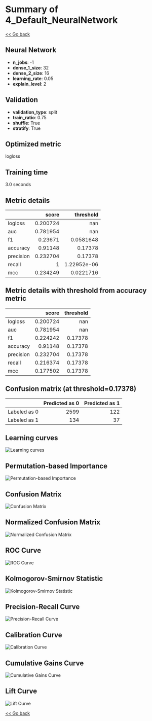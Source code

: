 # Summary of 4_Default_NeuralNetwork

[<< Go back](../README.md)


## Neural Network
- **n_jobs**: -1
- **dense_1_size**: 32
- **dense_2_size**: 16
- **learning_rate**: 0.05
- **explain_level**: 2

## Validation
 - **validation_type**: split
 - **train_ratio**: 0.75
 - **shuffle**: True
 - **stratify**: True

## Optimized metric
logloss

## Training time

3.0 seconds

## Metric details
|           |    score |     threshold |
|:----------|---------:|--------------:|
| logloss   | 0.200724 | nan           |
| auc       | 0.781954 | nan           |
| f1        | 0.23671  |   0.0581648   |
| accuracy  | 0.91148  |   0.17378     |
| precision | 0.232704 |   0.17378     |
| recall    | 1        |   1.22952e-06 |
| mcc       | 0.234249 |   0.0221716   |


## Metric details with threshold from accuracy metric
|           |    score |   threshold |
|:----------|---------:|------------:|
| logloss   | 0.200724 |   nan       |
| auc       | 0.781954 |   nan       |
| f1        | 0.224242 |     0.17378 |
| accuracy  | 0.91148  |     0.17378 |
| precision | 0.232704 |     0.17378 |
| recall    | 0.216374 |     0.17378 |
| mcc       | 0.177502 |     0.17378 |


## Confusion matrix (at threshold=0.17378)
|              |   Predicted as 0 |   Predicted as 1 |
|:-------------|-----------------:|-----------------:|
| Labeled as 0 |             2599 |              122 |
| Labeled as 1 |              134 |               37 |

## Learning curves
![Learning curves](learning_curves.png)

## Permutation-based Importance
![Permutation-based Importance](permutation_importance.png)
## Confusion Matrix

![Confusion Matrix](confusion_matrix.png)


## Normalized Confusion Matrix

![Normalized Confusion Matrix](confusion_matrix_normalized.png)


## ROC Curve

![ROC Curve](roc_curve.png)


## Kolmogorov-Smirnov Statistic

![Kolmogorov-Smirnov Statistic](ks_statistic.png)


## Precision-Recall Curve

![Precision-Recall Curve](precision_recall_curve.png)


## Calibration Curve

![Calibration Curve](calibration_curve_curve.png)


## Cumulative Gains Curve

![Cumulative Gains Curve](cumulative_gains_curve.png)


## Lift Curve

![Lift Curve](lift_curve.png)



[<< Go back](../README.md)
